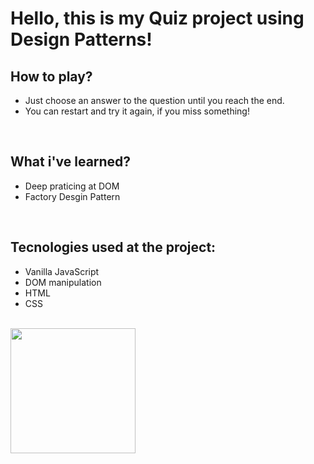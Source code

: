 # Hello, this is my Quiz project using Design Patterns!

## How to play?

* Just choose an answer to the question until you reach the end.
* You can restart and try it again, if you miss something!
<br/>

## What i've learned?

* Deep praticing at DOM
* Factory Desgin Pattern
<br/>

## Tecnologies used at the project:
* Vanilla JavaScript
* DOM manipulation
* HTML
* CSS
<br />

<a href="https://coding-quiz-game.netlify.app/" target="_blank" rel="noreferrer">
  <img width="200" src="https://img.shields.io/badge/Try it Yourself!-blue?style=for-the-badge" />
</a>
